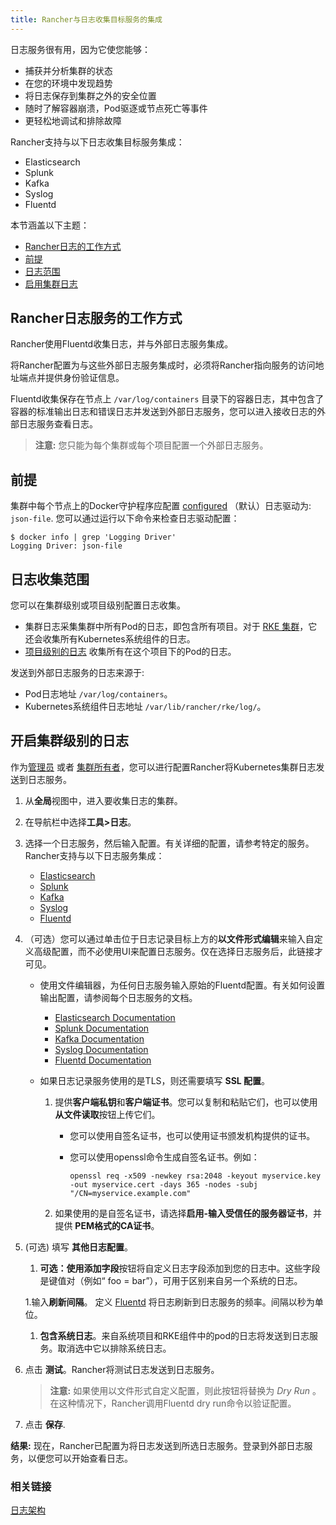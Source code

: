 ```yaml
---
title: Rancher与日志收集目标服务的集成
---
```


日志服务很有用，因为它使您能够：

- 捕获并分析集群的状态
- 在您的环境中发现趋势
- 将日志保存到集群之外的安全位置
- 随时了解容器崩溃，Pod驱逐或节点死亡等事件
- 更轻松地调试和排除故障

Rancher支持与以下日志收集目标服务集成：

- Elasticsearch
- Splunk
- Kafka
- Syslog
- Fluentd

本节涵盖以下主题：

- [Rancher日志的工作方式](#how-logging-integrations-work)
- [前提](#requirements)
- [日志范围](#logging-scope)
- [启用集群日志](#enabling-cluster-logging)

## Rancher日志服务的工作方式

Rancher使用Fluentd收集日志，并与外部日志服务集成。

将Rancher配置为与这些外部日志服务集成时，必须将Rancher指向服务的访问地址端点并提供身份验证信息。

Fluentd收集保存在节点上 `/var/log/containers` 目录下的容器日志，其中包含了容器的标准输出日志和错误日志并发送到外部日志服务，您可以进入接收日志的外部日志服务查看日志。

> **注意:** 您只能为每个集群或每个项目配置一个外部日志服务。

## 前提

集群中每个节点上的Docker守护程序应配置 [configured](https://docs.docker.com/config/containers/logging/configure/) （默认）日志驱动为: `json-file`. 您可以通过运行以下命令来检查日志驱动配置：

```
$ docker info | grep 'Logging Driver'
Logging Driver: json-file
```

## 日志收集范围

您可以在集群级别或项目级别配置日志收集。

- 集群日志采集集群中所有Pod的日志，即包含所有项目。对于 [RKE 集群](/docs/cluster-provisioning/rke-clusters)，它还会收集所有Kubernetes系统组件的日志。
- [项目级别的日志](/docs/project-admin/tools/logging/) 收集所有在这个项目下的Pod的日志。

发送到外部日志服务的日志来源于:

- Pod日志地址 `/var/log/containers`。
- Kubernetes系统组件日志地址 `/var/lib/rancher/rke/log/`。

## 开启集群级别的日志

作为[管理员](/docs/admin-settings/rbac/global-permissions/) 或者 [集群所有者](/docs/admin-settings/rbac/cluster-project-roles/#cluster-roles)，您可以进行配置Rancher将Kubernetes集群日志发送到日志服务。

1. 从**全局**视图中，进入要收集日志的集群。

1. 在导航栏中选择**工具>日志**。

1. 选择一个日志服务，然后输入配置。有关详细的配置，请参考特定的服务。 Rancher支持与以下日志服务集成：

   - [Elasticsearch](/docs/cluster-admin/tools/logging/elasticsearch/)
   - [Splunk](/docs/cluster-admin/tools/logging/splunk/)
   - [Kafka](/docs/cluster-admin/tools/logging/kafka/)
   - [Syslog](/docs/cluster-admin/tools/logging/syslog/)
   - [Fluentd](/docs/cluster-admin/tools/logging/fluentd/)

1. （可选）您可以通过单击位于日志记录目标上方的**以文件形式编辑**来输入自定义高级配置，而不必使用UI来配置日志服务。仅在选择日志服务后，此链接才可见。

   - 使用文件编辑器，为任何日志服务输入原始的Fluentd配置。有关如何设置输出配置，请参阅每个日志服务的文档。

     - [Elasticsearch Documentation](https://github.com/uken/fluent-plugin-elasticsearch)
     - [Splunk Documentation](https://github.com/fluent/fluent-plugin-splunk)
     - [Kafka Documentation](https://github.com/fluent/fluent-plugin-kafka)
     - [Syslog Documentation](https://github.com/dlackty/fluent-plugin-remote_syslog)
     - [Fluentd Documentation](https://docs.fluentd.org/v1.0/articles/out_forward)

   - 如果日志记录服务使用的是TLS，则还需要填写 **SSL 配置**。

     1. 提供**客户端私钥**和**客户端证书**。您可以复制和粘贴它们，也可以使用**从文件读取**按钮上传它们。

        - 您可以使用自签名证书，也可以使用证书颁发机构提供的证书。

        - 您可以使用openssl命令生成自签名证书。例如：

          ```
          openssl req -x509 -newkey rsa:2048 -keyout myservice.key -out myservice.cert -days 365 -nodes -subj "/CN=myservice.example.com"
          ```

     2. 如果使用的是自签名证书，请选择**启用-输入受信任的服务器证书**，并提供 **PEM格式的CA证书**。

1. (可选) 填写 **其他日志配置**。

   1. **可选：**使用**添加字段**按钮将自定义日志字段添加到您的日志中。这些字段是键值对（例如“ foo = bar”），可用于区别来自另一个系统的日志。

   1.输入**刷新间隔**。 定义 [Fluentd](https://www.fluentd.org/) 将日志刷新到日志服务的频率。间隔以秒为单位。

   1. **包含系统日志**。来自系统项目和RKE组件中的pod的日志将发送到日志服务。取消选中它以排除系统日志。

1. 点击 **测试**。Rancher将测试日志发送到日志服务。

   > **注意:** 如果使用以文件形式自定义配置，则此按钮将替换为 _Dry Run_ 。在这种情况下，Rancher调用Fluentd dry run命令以验证配置。

1. 点击 **保存**.

**结果:** 现在，Rancher已配置为将日志发送到所选日志服务。登录到外部日志服务，以便您可以开始查看日志。

### 相关链接

[日志架构](https://kubernetes.io/docs/concepts/cluster-administration/logging/)
